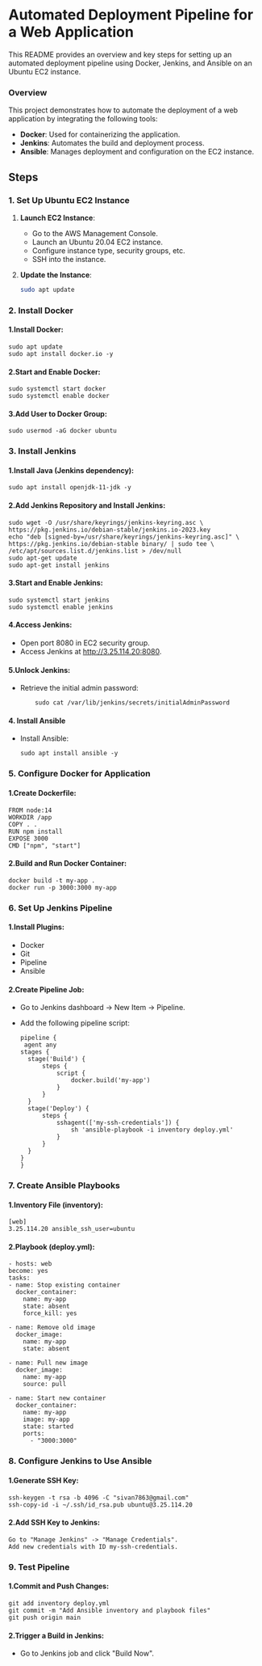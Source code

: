 # Automated Deployment Pipeline for a Web Application

This README provides an overview and key steps for setting up an automated deployment pipeline using Docker, Jenkins, and Ansible on an Ubuntu EC2 instance.

### Overview

This project demonstrates how to automate the deployment of a web application by integrating the following tools:

- **Docker**: Used for containerizing the application.
- **Jenkins**: Automates the build and deployment process.
- **Ansible**: Manages deployment and configuration on the EC2 instance.

## Steps

### 1. Set Up Ubuntu EC2 Instance

1. **Launch EC2 Instance**:
   - Go to the AWS Management Console.
   - Launch an Ubuntu 20.04 EC2 instance.
   - Configure instance type, security groups, etc.
   - SSH into the instance.

2. **Update the Instance**:
   ```sh
   sudo apt update 
   
### 2. Install Docker

#### 1.Install Docker:
    sudo apt update
    sudo apt install docker.io -y
    
#### 2.Start and Enable Docker:
    sudo systemctl start docker
    sudo systemctl enable docker
    
#### 3.Add User to Docker Group:
    sudo usermod -aG docker ubuntu

### 3. Install Jenkins
####  1.Install Java (Jenkins dependency):
    sudo apt install openjdk-11-jdk -y

#### 2.Add Jenkins Repository and Install Jenkins:
    sudo wget -O /usr/share/keyrings/jenkins-keyring.asc \
    https://pkg.jenkins.io/debian-stable/jenkins.io-2023.key
    echo "deb [signed-by=/usr/share/keyrings/jenkins-keyring.asc]" \
    https://pkg.jenkins.io/debian-stable binary/ | sudo tee \
    /etc/apt/sources.list.d/jenkins.list > /dev/null
    sudo apt-get update
    sudo apt-get install jenkins
    
#### 3.Start and Enable Jenkins:
    sudo systemctl start jenkins
    sudo systemctl enable jenkins

#### 4.Access Jenkins:

- Open port 8080 in EC2 security group.
- Access Jenkins at http://3.25.114.20:8080.

#### 5.Unlock Jenkins:
 - Retrieve the initial admin password:

           sudo cat /var/lib/jenkins/secrets/initialAdminPassword
   
#### 4. Install Ansible
- Install Ansible:

      sudo apt install ansible -y
  
### 5. Configure Docker for Application

#### 1.Create Dockerfile:

    FROM node:14
    WORKDIR /app
    COPY . .
    RUN npm install
    EXPOSE 3000
    CMD ["npm", "start"]

#### 2.Build and Run Docker Container:

    docker build -t my-app .
    docker run -p 3000:3000 my-app

### 6. Set Up Jenkins Pipeline

#### 1.Install Plugins:

- Docker
- Git
- Pipeline
- Ansible

#### 2.Create Pipeline Job:

- Go to Jenkins dashboard -> New Item -> Pipeline.
- Add the following pipeline script:

      pipeline {
       agent any
      stages {
        stage('Build') {
            steps {
                script {
                    docker.build('my-app')
                }
            }
        }
        stage('Deploy') {
            steps {
                sshagent(['my-ssh-credentials']) {
                    sh 'ansible-playbook -i inventory deploy.yml'
                }
            }
        }
      }
      }

### 7. Create Ansible Playbooks

#### 1.Inventory File (inventory):

    [web]
    3.25.114.20 ansible_ssh_user=ubuntu

#### 2.Playbook (deploy.yml):

    - hosts: web
    become: yes
    tasks:
    - name: Stop existing container
      docker_container:
        name: my-app
        state: absent
        force_kill: yes

    - name: Remove old image
      docker_image:
        name: my-app
        state: absent

    - name: Pull new image
      docker_image:
        name: my-app
        source: pull

    - name: Start new container
      docker_container:
        name: my-app
        image: my-app
        state: started
        ports:
          - "3000:3000"

### 8. Configure Jenkins to Use Ansible

#### 1.Generate SSH Key:

    ssh-keygen -t rsa -b 4096 -C "sivan7863@gmail.com"
    ssh-copy-id -i ~/.ssh/id_rsa.pub ubuntu@3.25.114.20

#### 2.Add SSH Key to Jenkins:

    Go to "Manage Jenkins" -> "Manage Credentials".
    Add new credentials with ID my-ssh-credentials.

### 9. Test Pipeline

#### 1.Commit and Push Changes:
    git add inventory deploy.yml
    git commit -m "Add Ansible inventory and playbook files"
    git push origin main
    
#### 2.Trigger a Build in Jenkins:

- Go to Jenkins job and click "Build Now".



    







